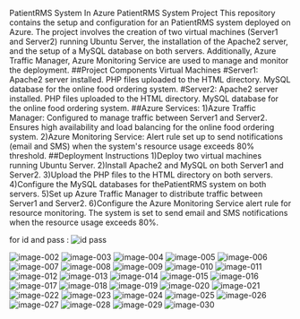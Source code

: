 PatientRMS System In Azure PatientRMS System Project This repository contains the
setup and configuration for an  PatientRMS system deployed on Azure. The project involves the creation of 
two virtual machines (Server1 and Server2) running Ubuntu Server, the installation of the Apache2 server, and the
setup of a MySQL database on both servers. Additionally, Azure Traffic Manager, Azure Monitoring Service are used to manage and monitor the deployment.
##Project Components Virtual Machines
#Server1: Apache2 server installed. PHP files uploaded to the HTML directory. MySQL database for the online food ordering system.
#Server2: Apache2 server installed. PHP files uploaded to the HTML directory. MySQL database for the online food ordering system.
##Azure Services: 1)Azure Traffic Manager: Configured to manage traffic between Server1 and Server2. Ensures high availability and load balancing for the online food ordering system.
2)Azure Monitoring Service: Alert rule set up to send notifications (email and SMS) when the system's resource usage exceeds 80% threshold.
##Deployment Instructions 1)Deploy two virtual machines running Ubuntu Server. 2)Install Apache2 and MySQL on
both Server1 and Server2. 3)Upload the PHP files to the HTML directory on both servers. 4)Configure the MySQL
databases for thePatientRMS system on both servers. 5)Set up Azure Traffic Manager to distribute traffic
between Server1 and Server2. 6)Configure the Azure Monitoring Service alert rule for resource monitoring.
The system is set to send email and SMS notifications when the resource usage exceeds 80%.

for id and pass :
![id pass](https://github.com/DEVESH7k/PatientRMS-PHP/assets/129754599/d5ca21b7-c775-48f0-bb65-7331a6e240f4)

![image-002](https://github.com/DEVESH7k/PatientRMS-PHP/assets/129754599/6358d26d-b5ee-4e95-a81e-d517f2813a8a)
![image-003](https://github.com/DEVESH7k/PatientRMS-PHP/assets/129754599/8d031e9e-d763-4def-88a8-eb574046bd4a)
![image-004](https://github.com/DEVESH7k/PatientRMS-PHP/assets/129754599/f1f93c02-efc2-4eba-ba6f-2b9b541166fd)
![image-005](https://github.com/DEVESH7k/PatientRMS-PHP/assets/129754599/11bc5211-da78-4669-ba45-caf93d1b8aa5)
![image-006](https://github.com/DEVESH7k/PatientRMS-PHP/assets/129754599/13bebcb8-520e-4d0b-9a79-d5d4c7a2a406)
![image-007](https://github.com/DEVESH7k/PatientRMS-PHP/assets/129754599/6c766ae8-ad83-4142-ac3f-a115aef03fc9)
![image-008](https://github.com/DEVESH7k/PatientRMS-PHP/assets/129754599/c16dedf1-7e3a-4f6a-ad17-3332ec95b911)
![image-009](https://github.com/DEVESH7k/PatientRMS-PHP/assets/129754599/a44ce879-40e2-4241-9f40-2f73e4f53565)
![image-010](https://github.com/DEVESH7k/PatientRMS-PHP/assets/129754599/9c637feb-6add-4b20-800d-94f644d734db)
![image-011](https://github.com/DEVESH7k/PatientRMS-PHP/assets/129754599/c1397adb-1af6-4747-ab51-575fd7db6423)
![image-012](https://github.com/DEVESH7k/PatientRMS-PHP/assets/129754599/f9436455-6697-4e04-bb3d-deb4de5b86fa)
![image-013](https://github.com/DEVESH7k/PatientRMS-PHP/assets/129754599/0f4e45f6-c63f-46d0-881f-1944db8499a2)
![image-014](https://github.com/DEVESH7k/PatientRMS-PHP/assets/129754599/bdc7e1fe-bdd6-46a6-8e97-e9f4f4f2e9f7)
![image-015](https://github.com/DEVESH7k/PatientRMS-PHP/assets/129754599/37894e3a-1384-489b-a354-f9b032347e52)
![image-016](https://github.com/DEVESH7k/PatientRMS-PHP/assets/129754599/f51dbf11-0676-4b94-ab9f-c64a0cf80d53)
![image-017](https://github.com/DEVESH7k/PatientRMS-PHP/assets/129754599/5ddae3ef-f82f-4a2a-a71e-9ac858b619e4)
![image-018](https://github.com/DEVESH7k/PatientRMS-PHP/assets/129754599/b5f296f5-03fe-48fb-b2e9-9e6b2fb88068)
![image-019](https://github.com/DEVESH7k/PatientRMS-PHP/assets/129754599/0c09539e-4800-4150-96c2-f354e4d41bcc)
![image-020](https://github.com/DEVESH7k/PatientRMS-PHP/assets/129754599/83747e60-969f-4c00-8cae-7b900191e987)
![image-021](https://github.com/DEVESH7k/PatientRMS-PHP/assets/129754599/f9dea04d-45f1-458d-b637-0de26afe648b)
![image-022](https://github.com/DEVESH7k/PatientRMS-PHP/assets/129754599/203d2a97-1566-41b7-897f-b9a8328082cd)
![image-023](https://github.com/DEVESH7k/PatientRMS-PHP/assets/129754599/b4d125bf-dcb8-42a9-8d33-fa67a4c3c079)
![image-024](https://github.com/DEVESH7k/PatientRMS-PHP/assets/129754599/cb5ed04e-48cc-4b5f-8da6-0d7c28ee5d13)
![image-025](https://github.com/DEVESH7k/PatientRMS-PHP/assets/129754599/7c23e8b0-9c09-43fb-82ee-ce8880b837a8)
![image-026](https://github.com/DEVESH7k/PatientRMS-PHP/assets/129754599/cb7e5e07-e669-4ef1-8cff-62010dc6c88b)
![image-027](https://github.com/DEVESH7k/PatientRMS-PHP/assets/129754599/a0b198f8-4b12-4fee-9a15-87fd49b403c2)
![image-028](https://github.com/DEVESH7k/PatientRMS-PHP/assets/129754599/bb8b4ac9-0d2f-4d23-bf0f-5bb3bfdf10f2)
![image-029](https://github.com/DEVESH7k/PatientRMS-PHP/assets/129754599/3454110f-c3c1-407e-bf03-3f42dd80485e)
![image-030](https://github.com/DEVESH7k/PatientRMS-PHP/assets/129754599/76d88780-614e-4886-8526-925af44381e5)






























